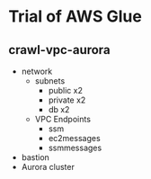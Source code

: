 # Trial of AWS Glue


## crawl-vpc-aurora

- network
  - subnets
    - public x2
    - private x2
    - db x2
  - VPC Endpoints
    - ssm
    - ec2messages
    - ssmmessages
- bastion
- Aurora cluster
